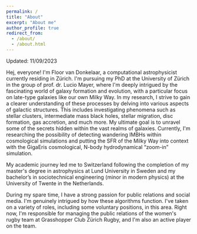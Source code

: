 ```yaml
---
permalink: /
title: "About"
excerpt: "About me"
author_profile: true
redirect_from: 
  - /about/
  - /about.html
---
```


Updated: 11/09/2023

Hej, everyone! I'm Floor van Donkelaar, a computational astrophysicist currently residing in Zürich. I'm pursuing my PhD at the University of Zürich in the group of prof. dr. Lucio Mayer, where I'm deeply intrigued by the fascinating world of galaxy formation and evolution, with a particular focus on late-type galaxies like our own Milky Way. In my research, I strive to gain a clearer understanding of these processes by delving into various aspects of galactic structures. This includes investigating phenomena such as stellar clusters, intermediate mass black holes, stellar migration, disc formation, gas accretion, and much more. My ultimate goal is to unravel some of the secrets hidden within the vast realms of galaxies. Currently, I'm researching the possibility of detecting wandering IMBHs within cosmological simulations and putting the SFR of the Milky Way into context with the GigaEris cosmological, N-body hydrodynamical “zoom-in” simulation.

My academic journey led me to Switzerland following the completion of my master's degree in astrophysics at Lund University in Sweden and my bachelor’s in sociotechnical engineering (minor in modern physics) at the University of Twente in the Netherlands. 

During my spare time, I have a strong passion for public relations and social media. I'm genuinely intrigued by how these algorithms function. I've taken on a variety of roles, including some voluntary positions, in this area. Right now, I'm responsible for managing the public relations of the women's rugby team at Grasshopper Club Zürich Rugby, and I'm also an active player on the team.


